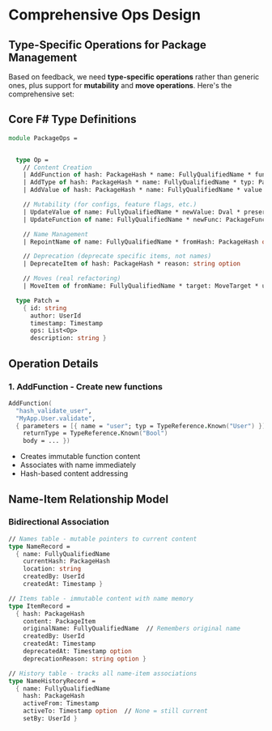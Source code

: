 # Comprehensive Ops Design

## Type-Specific Operations for Package Management

Based on feedback, we need **type-specific operations** rather than generic ones, plus support for **mutability** and **move operations**. Here's the comprehensive set:

## Core F# Type Definitions

```fsharp
module PackageOps =


  type Op =
    // Content Creation
    | AddFunction of hash: PackageHash * name: FullyQualifiedName * func: PackageFunction
    | AddType of hash: PackageHash * name: FullyQualifiedName * typ: PackageType
    | AddValue of hash: PackageHash * name: FullyQualifiedName * value: PackageValue

    // Mutability (for configs, feature flags, etc.)
    | UpdateValue of name: FullyQualifiedName * newValue: Dval * preserveHash: bool
    | UpdateFunction of name: FullyQualifiedName * newFunc: PackageFunction * preserveHash: bool

    // Name Management
    | RepointName of name: FullyQualifiedName * fromHash: PackageHash option * toHash: PackageHash

    // Deprecation (deprecate specific items, not names)
    | DeprecateItem of hash: PackageHash * reason: string option

    // Moves (real refactoring)
    | MoveItem of fromName: FullyQualifiedName * target: MoveTarget * updateReferences: bool

  type Patch =
    { id: string
      author: UserId
      timestamp: Timestamp
      ops: List<Op>
      description: string }
```

## Operation Details

### 1. **AddFunction** - Create new functions
```fsharp
AddFunction(
  "hash_validate_user",
  "MyApp.User.validate",
  { parameters = [{ name = "user"; typ = TypeReference.Known("User") }]
    returnType = TypeReference.Known("Bool")
    body = ... })
```
- Creates immutable function content
- Associates with name immediately
- Hash-based content addressing



## Name-Item Relationship Model

### Bidirectional Association
```fsharp
// Names table - mutable pointers to current content
type NameRecord =
  { name: FullyQualifiedName
    currentHash: PackageHash
    location: string
    createdBy: UserId
    createdAt: Timestamp }

// Items table - immutable content with name memory
type ItemRecord =
  { hash: PackageHash
    content: PackageItem
    originalName: FullyQualifiedName  // Remembers original name
    createdBy: UserId
    createdAt: Timestamp
    deprecatedAt: Timestamp option
    deprecationReason: string option }

// History table - tracks all name-item associations
type NameHistoryRecord =
  { name: FullyQualifiedName
    hash: PackageHash
    activeFrom: Timestamp
    activeTo: Timestamp option  // None = still current
    setBy: UserId }
```
